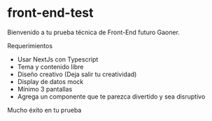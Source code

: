 # front-end-test

Bienvenido a tu prueba técnica de Front-End futuro Gaoner.

Requerimientos
- Usar NextJs con Typescript
- Tema y contenido libre
- Diseño creativo (Deja salir tu creatividad)
- Display de datos mock
- Mínimo 3 pantallas
- Agrega un componente que te parezca divertido y sea disruptivo

Mucho éxito en tu prueba
